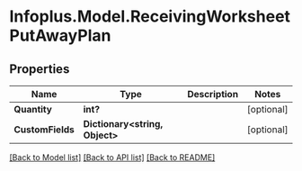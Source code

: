 # Infoplus.Model.ReceivingWorksheetPutAwayPlan
## Properties

Name | Type | Description | Notes
------------ | ------------- | ------------- | -------------
**Quantity** | **int?** |  | [optional] 
**CustomFields** | **Dictionary&lt;string, Object&gt;** |  | [optional] 

[[Back to Model list]](../README.md#documentation-for-models) [[Back to API list]](../README.md#documentation-for-api-endpoints) [[Back to README]](../README.md)

